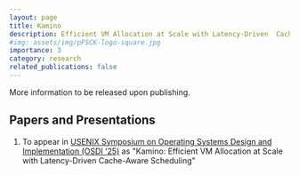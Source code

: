 ```yaml
---
layout: page
title: Kamino
description: Efficient VM Allocation at Scale with Latency-Driven  Cache-Aware Scheduling
#img: assets/img/pFSCK-logo-square.jpg
importance: 3
category: research
related_publications: false
---
```


More information to be released upon publishing.

## Papers and Presentations
1. To appear in [USENIX Symposium on Operating Systems Design and Implementation (OSDI ‘25)](https://www.usenix.org/conference/osdi25) as "Kamino: Efficient VM Allocation at Scale with Latency-Driven  Cache-Aware Scheduling" 
